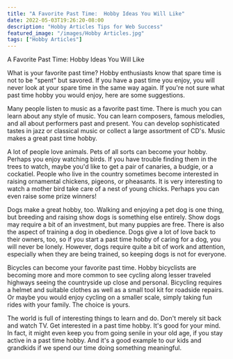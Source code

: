 ```yaml
---
title: "A Favorite Past Time:  Hobby Ideas You Will Like"
date: 2022-05-03T19:26:20-08:00
description: "Hobby Articles Tips for Web Success"
featured_image: "/images/Hobby Articles.jpg"
tags: ["Hobby Articles"]
---
```


A Favorite Past Time:  Hobby Ideas You Will Like

What is your favorite past time?  Hobby enthusiasts know that spare time is not to be "spent" but savored.  If you have a past time you enjoy, you will never look at your spare time in the same way again.  If you're not sure what past time hobby you would enjoy, here are some suggestions.

Many people listen to music as a favorite past time.  There is much you can learn about any style of music.  You can learn composers, famous melodies, and all about performers past and present.  You can develop sophisticated tastes in jazz or classical music or collect a large assortment of CD's.  Music makes a great past time hobby.

A lot of people love animals.  Pets of all sorts can become your hobby.  Perhaps you enjoy watching birds.  If you have trouble finding them in the trees to watch, maybe you'd like to get a pair of canaries, a budgie, or a cockatiel.  People who live in the country sometimes become interested in raising ornamental chickens, pigeons, or pheasants.  It is very interesting to watch a mother bird take care of a nest of young chicks.  Perhaps you can even raise some prize winners!

Dogs make a great hobby, too.  Walking and enjoying a pet dog is one thing, but breeding and raising show dogs is something else entirely.  Show dogs may require a bit of an investment, but many puppies are free.  There is also the aspect of training a dog in obedience.  Dogs give a lot of love back to their owners, too, so if you start a past time hobby of caring for a dog, you will never be lonely.  However, dogs require quite a bit of work and attention, especially when they are being trained, so keeping dogs is not for everyone.

Bicycles can become your favorite past time.  Hobby bicyclists are becoming more and more common to see cycling along lesser traveled highways seeing the countryside up close and personal.  Bicycling requires a helmet and suitable clothes as well as a small tool kit for roadside repairs.  Or maybe you would enjoy cycling on a smaller scale, simply taking fun rides with your family.  The choice is yours.

The world is full of interesting things to learn and do.  Don't merely sit back and watch TV.  Get interested in a past time hobby.  It's good for your mind.  In fact, it might even keep you from going senile in your old age, if you stay active in a past time hobby.  And it's a good example to our kids and grandkids if we spend our time doing something meaningful.

 


